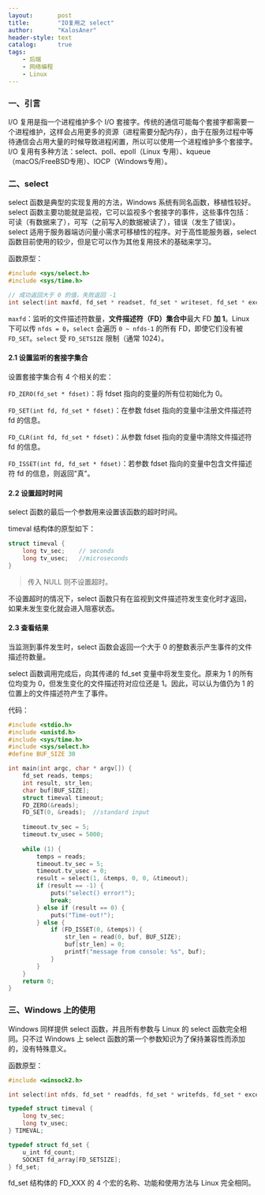 ```yaml
---
layout:       post
title:        "IO复用之 select"
author:       "KalosAner"
header-style: text
catalog:      true
tags:
    - 后端
    - 网络编程
    - Linux
---
```


### 一、引言

I/O 复用是指一个进程维护多个 I/O 套接字。传统的通信可能每个套接字都需要一个进程维护，这样会占用更多的资源（进程需要分配内存），由于在服务过程中等待通信会占用大量的时候导致进程闲置，所以可以使用一个进程维护多个套接字。I/O 复用有多种方法：select、poll、epoll（Linux 专用）、kqueue（macOS/FreeBSD专用）、IOCP（Windows专用）。

### 二、select

select 函数是典型的实现复用的方法，Windows 系统有同名函数，移植性较好。select 函数主要功能就是监视，它可以监视多个套接字的事件，这些事件包括：可读（有数据来了），可写（之前写入的数据被读了），错误（发生了错误）。select 适用于服务器端访问量小需求可移植性的程序。对于高性能服务器，select 函数目前使用的较少，但是它可以作为其他复用技术的基础来学习。

函数原型：

```c
#include <sys/select.h>
#include <sys/time.h>

// 成功返回大于 0 的值，失败返回 -1
int select(int maxfd, fd_set * readset, fd_set * writeset, fd_set * exceptset, const struct timeval * timeout);
```

`maxfd`：监听的文件描述符数量，**文件描述符（FD）集合中**最大 FD **加 1**。Linux 下可以传 `nfds = 0`，`select` 会遍历 `0 ~ nfds-1` 的所有 FD，即使它们没有被 `FD_SET`。`select` 受 `FD_SETSIZE` 限制（通常 1024）。

#### 2.1 设置监听的套接字集合

设置套接字集合有 4 个相关的宏：

`FD_ZERO(fd_set * fdset)`：将 fdset 指向的变量的所有位初始化为 0。

`FD_SET(int fd, fd_set * fdset)`：在参数 fdset 指向的变量中注册文件描述符 fd 的信息。

`FD_CLR(int fd, fd_set * fdset)`：从参数 fdset 指向的变量中清除文件描述符 fd 的信息。

`FD_ISSET(int fd, fd_set * fdset)`：若参数 fdset 指向的变量中包含文件描述符 fd 的信息，则返回"真"。

#### 2.2 设置超时时间

select 函数的最后一个参数用来设置该函数的超时时间。

timeval 结构体的原型如下：

```c
struct timeval {
	long tv_sec;	// seconds
	long tv_usec;	//microseconds
}
```

> 传入 NULL 则不设置超时。

不设置超时的情况下，select 函数只有在监视到文件描述符发生变化时才返回，如果未发生变化就会进入阻塞状态。

#### 2.3 查看结果

当监测到事件发生时，select 函数会返回一个大于 0 的整数表示产生事件的文件描述符数量。

select 函数调用完成后，向其传递的 fd_set 变量中将发生变化。原来为 1 的所有位均变为 0，但发生变化的文件描述符对应位还是 1。因此，可以认为值仍为 1 的位置上的文件描述符产生了事件。



代码：

```c
#include <stdio.h>
#include <unistd.h>
#include <sys/time.h>
#include <sys/select.h>
#define BUF_SIZE 30

int main(int argc, char * argv[]) {
    fd_set reads, temps;
    int result, str_len;
    char buf[BUF_SIZE];
    struct timeval timeout;
    FD_ZERO(&reads);
    FD_SET(0, &reads);	//standard input
    
    timeout.tv_sec = 5;
    timeout.tv_usec = 5000;
    
    while (1) {
        temps = reads;
        timeout.tv_sec = 5;
        timeout.tv_usec = 0;
        result = select(1, &temps, 0, 0, &timeout);
        if (result == -1) {
            puts("select() error!");
            break;
        } else if (result == 0) {
            puts("Time-out!");
        } else {
            if (FD_ISSET(0, &temps)) {
                str_len = read(0, buf, BUF_SIZE);
                buf[str_len] = 0;
                printf("message from console: %s", buf);
            }
        }
    }
    return 0;
}
```

### 三、Windows 上的使用

Windows 同样提供 select 函数，并且所有参数与 Linux 的 select 函数完全相同。只不过 Windows 上 select 函数的第一个参数知识为了保持兼容性而添加的，没有特殊意义。

函数原型：

```c
#include <winsock2.h>

int select(int nfds, fd_set * readfds, fd_set * writefds, fd_set * excepfds, const struct timeval * timeout);

typedef struct timeval {
    long tv_sec;
    long tv_usec;
} TIMEVAL;

typedef struct fd_set {
    u_int fd_count;
    SOCKET fd_array[FD_SETSIZE];
} fd_set;
```

fd_set 结构体的 FD_XXX  的 4 个宏的名称、功能和使用方法与 Linux 完全相同。





















